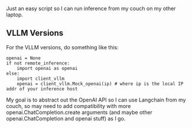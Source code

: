 Just an easy script so I can run inference from my couch on my other laptop.

## VLLM Versions

For the VLLM versions, do something like this:
```
openai = None
if not remote_inference:
    import openai as openai
else:
    import client_vllm
    openai = client_vllm.Mock_openai(ip) # where ip is the local IP addr of your inference host
```

My goal is to abstract out the OpenAI API so I can use Langchain from my couch, so may need to add compatibility with more openai.ChatCompletion.create arguments (and maybe other openai.ChatCompletion and openai stuff) as I go.
